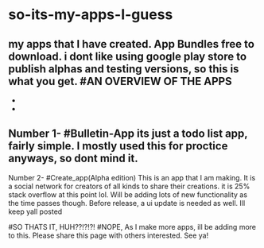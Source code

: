 # so-its-my-apps-I-guess
my apps that I have created. App Bundles free to download. i dont like using google play store to publish alphas and testing versions, so this is what you get.
#AN OVERVIEW OF THE APPS
-
-
-
Number 1-
#Bulletin-App
its just a todo list app, fairly simple. I mostly used this for proctice anyways, so dont mind it.
-
Number 2-
#Create_app(Alpha edition)
This is an app that I am making. It is a social network for creators of all kinds to share their creations. it is 25% stack overflow at this point lol.
Will be adding lots of new functionality as the time passes though. Before release, a ui update is needed as well. Ill keep yall posted

#SO THATS IT, HUH??!?!?!
#NOPE, As I make more apps, ill be adding more to this. Please share this page with others interested. See ya!

